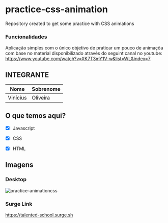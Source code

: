 # practice-css-animation
Repository created to get some practice with CSS animations

### Funcionalidades
Aplicação simples com o único objetivo de praticar um pouco de animaçõa com base no material disponibilizado através do seguint canal no youtube: https://www.youtube.com/watch?v=XK7T3mY1V-w&list=WL&index=7

## INTEGRANTE
Nome      | Sobrenome
--------- | ------
Vinícius  | Oliveira

## O que temos aqui?
- [x]  Javascript
- [x]  CSS
- [x]  HTML


## Imagens

### Desktop
![practice-animationcss](https://user-images.githubusercontent.com/52759918/148597416-35350dc0-75cc-4613-a985-2a200e866e51.gif)


### Surge Link
https://talented-school.surge.sh
    
